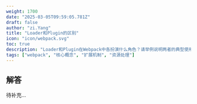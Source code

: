 ```yaml
---
weight: 1700
date: "2025-03-05T09:59:05.781Z"
draft: false
author: "zi.Yang"
title: "Loader和Plugin的区别"
icon: "icon/webpack.svg"
toc: true
description: "Loader和Plugin在Webpack中各扮演什么角色？请举例说明两者的典型使用场景及差异。"
tags: ["webpack", "核心概念", "扩展机制", "资源处理"]
---
```


## 解答

待补充...
